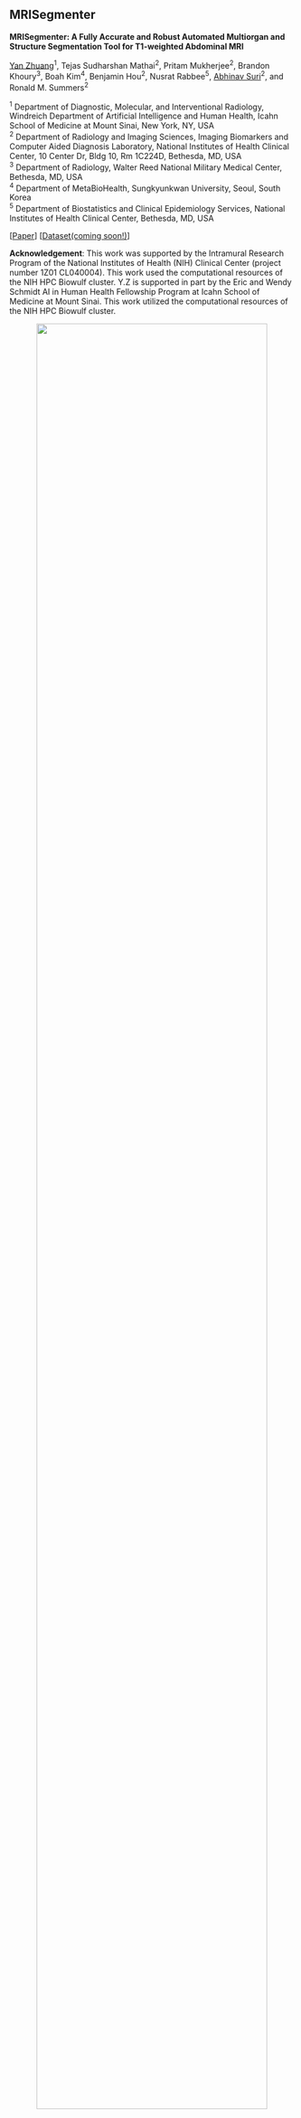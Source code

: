 <!---
<p align="center">
  <img src="assets/MRISegmentatorLogo.png?raw=true" width="40%" />
</p>
-->
## **MRISegmenter**

**MRISegmenter: A Fully Accurate and Robust Automated Multiorgan and Structure Segmentation Tool for T1-weighted Abdominal MRI**  

[Yan Zhuang](https://yanzhuang.me/)<sup>1</sup>, Tejas Sudharshan Mathai<sup>2</sup>, Pritam Mukherjee<sup>2</sup>, Brandon Khoury<sup>3</sup>, Boah Kim<sup>4</sup>,  Benjamin Hou<sup>2</sup>, Nusrat Rabbee<sup>5</sup>,  [Abhinav Suri](https://abhinavsuri.com/)<sup>2</sup>, and Ronald M. Summers<sup>2</sup>  
 
<sup>1</sup> Department of Diagnostic, Molecular, and Interventional Radiology, Windreich Department of Artificial Intelligence and Human Health, Icahn School of Medicine at Mount Sinai, New York, NY, USA   
<sup>2</sup> Department of Radiology and Imaging Sciences, Imaging Biomarkers and Computer Aided Diagnosis Laboratory, National Institutes of Health Clinical Center, 10 Center Dr, Bldg 10, Rm 1C224D, Bethesda, MD, USA  
<sup>3</sup> Department of Radiology, Walter Reed National Military Medical Center, Bethesda, MD, USA   
<sup>4</sup> Department of MetaBioHealth, Sungkyunkwan University, Seoul, South Korea   
<sup>5</sup> Department of Biostatistics and Clinical Epidemiology Services, National Institutes of Health Clinical Center, Bethesda, MD, USA   

[[Paper](https://arxiv.org/abs/2405.05944)]   [[Dataset(coming soon!)](https://)]   

**Acknowledgement**: This work was supported by the Intramural Research Program of the National Institutes of Health (NIH) Clinical Center (project number 1Z01 CL040004). This work used the computational resources of the NIH HPC Biowulf cluster. Y.Z is supported in part by the Eric and Wendy Schmidt AI in Human Health Fellowship Program at Icahn School of Medicine at Mount Sinai. This work utilized the computational resources of the NIH HPC Biowulf cluster. 

<!---
We thank ChatGPT 4o for generating the logo used in this project.
-->


<p align="center">
  <img src="assets/organ_structure_examples.png?raw=true" width="90%" />
</p>

## **Usage**

**Requirements**: We recommend running on a computer with a GPU. This package can be run on a computer with a CPU, but it will take a very long time to process a single scan.

**Step 1**: Create a virtual environment and install the package.  
We recommend you install MRISegmentator in a conda environment to avoid dependency conflicts. Note you can use any version of python that supports nnUNet v2.2 or above

```python 
conda create -n MRISegmentator python=3.11
conda activate MRISegmentator  
pip install MRISegmentator
```

**Step 2**: Run!

```sh
MRISegmentator -i path/to/input/mri.nii.gz -o path/to/output/segmentation.nii.gz -d gpu
```

*Notes*:   

* The model weights will download on their own to one of the following directories:
  - if the environment variable `MRISEGMENTATOR_DIR` is set, we will download to that directory (and create the directory if it does not exist)
  - if that environment variable is not set, it will download to the home directory at `~/.mrisegmentator_weights`.
  - You can also specify a directory for the weights via the `-m` option (this must be a path to the extracted folder from [this zip file](https://nihcc.app.box.com/index.php?rm=box_download_shared_file&shared_name=q6vl3015hteoufz7jll63u3hdqk79li7&file_id=f_1544045874167))

* For the `-d` option, you can also provide `cpu` or `mps` as an option (cpu runs on your computer's CPU only and mps runs on M1/2 processors).  

## Python API


You can also run this package via importing it in a python script:

```python
from mrisegmentator.inference import mri_segmentator

if __name__ == '__main__':
    input_file_path = # path to your input file /mypath/input/input.nii.gz
    output_file_path = # path to where you want to segmentation to save. e.g. /mypath/result/out.nii.gz
    device = # one of 'gpu', 'cpu', 'mps'
    path_to_model = 'None' # it will automatically download the model weights, so just configure it as None
    mri_segmentator(input_file_path, output_file_path, path_to_model, device)
```

### Redownloading weights

Normally, we handle downloading the weights for you, but if we release a new model version, we will need you to redownload the weights via the following command

```
MRISegmentator_Redownload
```

The last time model weights were changed was on **May 30, 2024**.


### Issues
MRISegmentator is a research-grade segmentation tool currently under active development. Please let us know if you encounter any issues or have suggestions for improvements.


### References
If you find our work is useful for your research, please cite
```bib
@article{zhuang2024mrisegmentator,
  title={MRISegmentator-Abdomen: A Fully Automated Multi-Organ and Structure Segmentation Tool for T1-weighted Abdominal MRI},
  author={Zhuang, Yan and Mathai, Tejas Sudharshan and Mukherjee, Pritam and Khoury, Brandon and Kim, Boah and Hou, Benjamin and Rabbee, Nusrat and Suri, Abhinav and Summers, Ronald M},
  journal={arXiv preprint arXiv:2405.05944},
  year={2024}
}
```

We used nnUnet in our research, please also consider citing  

```bib
@article{isensee2021nnu,
  title={nnU-Net: a self-configuring method for deep learning-based biomedical image segmentation},
  author={Isensee, Fabian and Jaeger, Paul F and Kohl, Simon AA and Petersen, Jens and Maier-Hein, Klaus H},
  journal={Nature methods},
  volume={18},
  number={2},
  pages={203--211},
  year={2021},
  publisher={Nature Publishing Group}
}
```
### License

Please check out [the license file](Software%20Terms%20of%20MRISegmentator.pdf). 

### Segmentation labels

Below is a table that maps the segmentation codes to the original bodypart name, or   

[Here](resources/MRISegmentator_ITK_LabelMap.txt) you can find the itk-snap label description.

|Organ or Structure name | Label|
|:-----|:-----|
spleen |1 | 
kidney_right | 2 | 
kidney_left | 3 | 
gallbladder | 4 | 
liver | 5 | 
esophagus | 6 |  
stomach | 7 | 
aorta	| 8 |
inferior_vena_cava | 9 |
portal_vein_and_splenic_vein |	10 |
pancreas |	11 |
adrenal_gland_right |	12 |
adrenal_gland_left |	13 |
lung_right |	14 |
lung_left |	15 |
small_bowel |	16 |
duodenum |	17 |
colon |	18 |
iliac_artery_left |	19 |
iliac_artery_right |	20 |
iliac_vena_left |	21 |
iliac_vena_right |	22 |
gluteus_maximus_left |	23 |
gluteus_maximus_right |	24 |
gluteus_medius_left |	25 |
gluteus_medius_right |	26 |
autochthon_left |	27 |
autochthon_right |	28 |
iliopsoas_left |	29 |
iliopsoas_right |	30 |
hip_left |	31 |
hip_right |	32 |
sacrum |	33 |
rib_left_4 |	34 |
rib_left_5 |	35 |
rib_left_6 |	36 |
rib_left_7 |	37 |
rib_left_8 |	38 |
rib_left_9 |	39 |
rib_left_10 |	40 |
rib_left_11 |	41 |
rib_left_12 |	42 |
rib_right_4 |	43 |
rib_right_5 |	44 |
rib_right_6 |	45 |
rib_right_7 |	46 |
rib_right_8 |	47 |
rib_right_9 |	48 |
rib_right_10 |	49 |
rib_right_11 |	50 |
rib_right_12 |	51 |
vertebrae_L5 |	52 |
vertebrae_L4 |	53 |
vertebrae_L3 |	54 |
vertebrae_L2 |	55 |
vertebrae_L1 |	56 |
vertebrae_T12 |	57 |
vertebrae_T11 |	58 |
vertebrae_T10 |	59 |
vertebrae_T9 |	60 |
vertebrae_T8 |	61 |
vertebrae_T7 |	62 |

